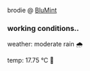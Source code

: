 brodie @ [BluMint](https://www.linkedin.com/company/blumint-io/)

<!--weather_start-->
### working conditions..

weather: moderate rain 🌧️

temp: 17.75 °C 👕

<!--weather_end-->
